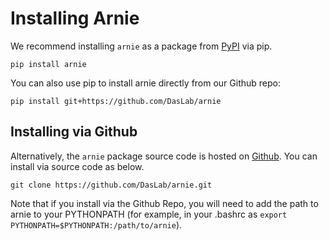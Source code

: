 # Installing Arnie
We recommend installing `arnie` as a package from [PyPI](https://pypi.org/project/arnie/) via pip.
```
pip install arnie
```

You can also use pip to install arnie directly from our Github repo:
```
pip install git+https://github.com/DasLab/arnie
```

## Installing via Github
Alternatively, the `arnie` package source code is hosted on [Github](https://github.com/DasLab/arnie). You can install via source code as below.

```
git clone https://github.com/DasLab/arnie.git
```

Note that if you install via the Github Repo, you will need to add the path to arnie to your PYTHONPATH (for example, in your .bashrc as `export PYTHONPATH=$PYTHONPATH:/path/to/arnie`). 